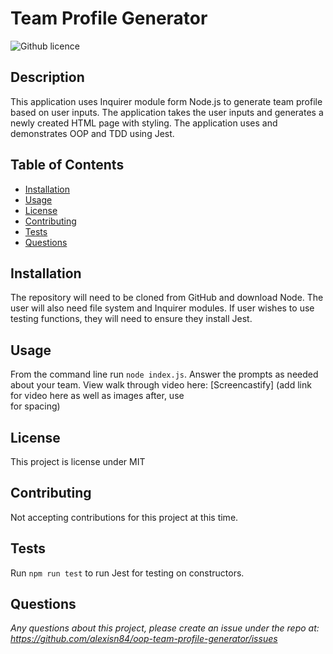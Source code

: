 # Team Profile Generator
![Github licence](http://img.shields.io/badge/license-MIT-blue.svg)

## Description 
This application uses Inquirer module form Node.js to generate team profile based on user inputs. The application takes the user inputs and generates a newly created HTML page with styling. The application uses and demonstrates OOP and TDD using Jest.

## Table of Contents
* [Installation](#installation)
* [Usage](#usage)
* [License](#license)
* [Contributing](#contributing)
* [Tests](#tests)
* [Questions](#questions)

## Installation
The repository will need to be cloned from GitHub and download Node. The user will also need file system and Inquirer modules. If user wishes to use testing functions, they will need to ensure they install Jest. 

## Usage
From the command line run `node index.js`. Answer the prompts as needed about your team. 
View walk through video here: [Screencastify] (add link for video here as well as images after, use <br> for spacing)

## License 
This project is license under MIT

## Contributing 
Not accepting contributions for this project at this time.

## Tests
Run `npm run test` to run Jest for testing on constructors.

## Questions
*Any questions about this project, please create an issue under the repo at: 
https://github.com/alexisn84/oop-team-profile-generator/issues*